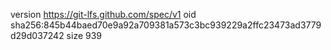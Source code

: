 version https://git-lfs.github.com/spec/v1
oid sha256:845b44baed70e9a92a709381a573c3bc939229a2ffc23473ad3779d29d037242
size 939
